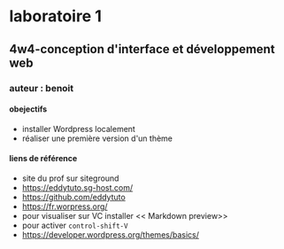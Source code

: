 # laboratoire 1
## 4w4-conception d'interface et développement web
### auteur : benoit
#### obejectifs
- installer Wordpress localement
- réaliser une première version d'un thème

#### liens de référence
- site du prof sur siteground
- https://eddytuto.sg-host.com/
- https://github.com/eddytuto
- https://fr.worpress.org/
- pour visualiser sur VC installer << Markdown preview>>
- pour activer `control-shift-V`
- https://developer.wordpress.org/themes/basics/